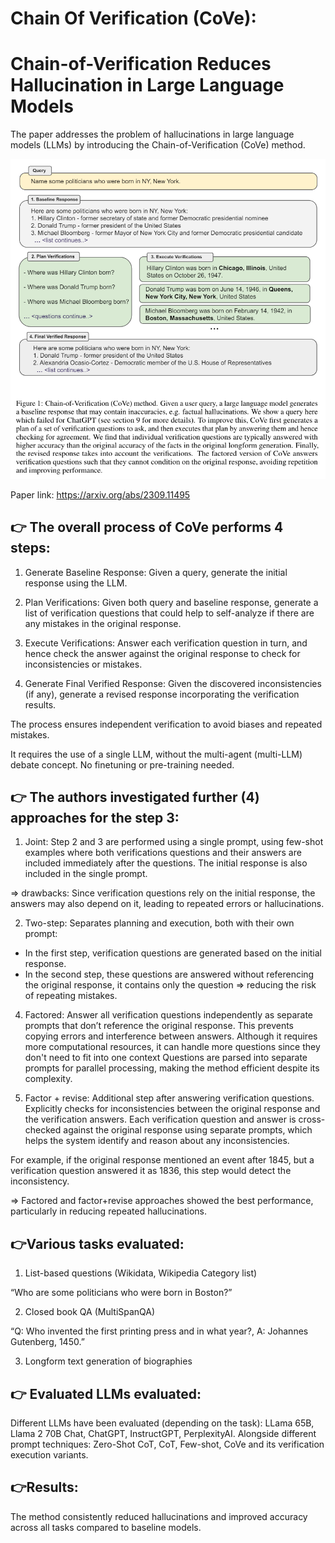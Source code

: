 # Chain Of Verification (CoVe):
# Chain-of-Verification Reduces Hallucination in Large Language Models 

The paper addresses the problem of hallucinations in large language models (LLMs) by introducing the Chain-of-Verification (CoVe) method. 

![Chain-of-Verification (CoVe)](images/CoVe_Chain_of_Verification.png)

Paper link: https://arxiv.org/abs/2309.11495



## 👉 The overall process of CoVe performs 4 steps:

1. Generate Baseline Response: Given a query, generate the initial response using the LLM. 

2. Plan Verifications: Given both query and baseline response, generate a list of verification questions that could help to self-analyze if there are any mistakes in the original response. 

3. Execute Verifications: Answer each verification question in turn, and hence check the answer against the original response to check for inconsistencies or mistakes. 

4. Generate Final Verified Response: Given the discovered inconsistencies (if any), generate a revised response incorporating the verification results. 

The process ensures independent verification to avoid biases and repeated mistakes.

It requires the use of a single LLM, without the multi-agent (multi-LLM) debate concept.
No finetuning or pre-training needed.


## 👉 The authors investigated further (4) approaches for the step 3:

1. Joint: Step 2 and 3 are performed using a single prompt, using few-shot examples where both verifications questions and their answers are included immediately after the questions.
The initial response is also included in the single prompt. 

⇒ drawbacks: Since verification questions rely on the initial response, the answers may also depend on it, leading to repeated errors or hallucinations.

2. Two-step: Separates planning and execution, both with their own prompt:
- In the first step, verification questions are generated based on the initial response. 
- In the second step, these questions are answered without referencing the original response, it contains only the question
⇒ reducing the risk of repeating mistakes.

4. Factored: Answer all verification questions independently as separate prompts that don’t reference the original response.
This prevents copying errors and interference between answers. 
Although it requires more computational resources, it can handle more questions since they don't need to fit into one context
Questions are parsed into separate prompts for parallel processing, making the method efficient despite its complexity.


5. Factor + revise: Additional step after answering verification questions. 
Explicitly checks for inconsistencies between the original response and the verification answers. 
Each verification question and answer is cross-checked against the original response using separate prompts, which helps the system identify and reason about any inconsistencies.

For example, if the original response mentioned an event after 1845, but a verification question answered it as 1836, this step would detect the inconsistency.

⇒ Factored and factor+revise approaches showed the best performance, particularly in reducing repeated hallucinations.


## 👉Various tasks evaluated:
1. List-based questions (Wikidata, Wikipedia Category list)

“Who are some politicians who were born in Boston?”

2. Closed book QA (MultiSpanQA)

“Q: Who invented the first printing press and in what year?, A: Johannes Gutenberg, 1450.”

3. Longform text generation of biographies


## 👉 Evaluated LLMs evaluated:
Different LLMs have been evaluated (depending on the task):
LLama 65B, Llama 2 70B Chat, ChatGPT, InstructGPT, PerplexityAI. Alongside different prompt techniques: Zero-Shot CoT, CoT, Few-shot, CoVe and its  verification execution variants.

## 👉Results:
The method consistently reduced hallucinations and improved accuracy across all tasks compared to baseline models.
